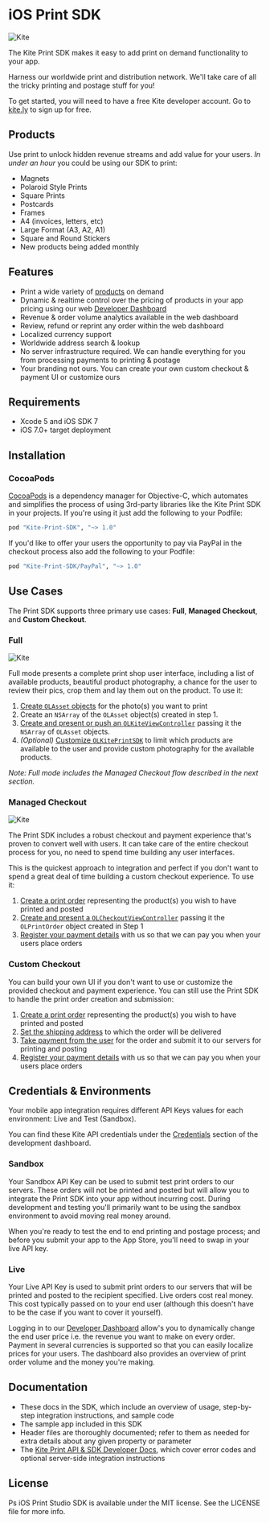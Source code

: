 # iOS Print SDK

![Kite](docs/kite.png)

The Kite Print SDK makes it easy to add print on demand functionality to your app.

Harness our worldwide print and distribution network. We'll take care of all the tricky printing and postage stuff for you!

To get started, you will need to have a free Kite developer account. Go to [kite.ly](https://www.kite.ly) to sign up for free.

## Products

Use print to unlock hidden revenue streams and add value for your users. *In under an hour* you could be using our SDK to print:

- Magnets
- Polaroid Style Prints
- Square Prints
- Postcards
- Frames
- A4 (invoices, letters, etc)
- Large Format (A3, A2, A1)
- Square and Round Stickers
- New products being added monthly

## Features
- Print a wide variety of [products](#products) on demand
- Dynamic & realtime control over the pricing of products in your app pricing using our web [Developer Dashboard](https://www.kite.ly)
- Revenue & order volume analytics available in the web dashboard
- Review, refund or reprint any order within the web dashboard
- Localized currency support
- Worldwide address search & lookup
- No server infrastructure required. We can handle everything for you from processing payments to printing & postage
- Your branding not ours. You can create your own custom checkout & payment UI or customize ours

## Requirements

* Xcode 5 and iOS SDK 7
* iOS 7.0+ target deployment

## Installation
### CocoaPods

[CocoaPods](http://cocoapods.org) is a dependency manager for Objective-C, which automates and simplifies the process of using 3rd-party libraries like the Kite Print SDK in your projects. If you're using it just add the following to your Podfile:

```ruby
pod "Kite-Print-SDK", "~> 1.0"
```

If you'd like to offer your users the opportunity to pay via PayPal in the checkout process also add the following to your Podfile:

```ruby
pod "Kite-Print-SDK/PayPal", "~> 1.0"
```

## Use Cases

The Print SDK supports three primary use cases: **Full**, **Managed Checkout**, and **Custom Checkout**.

### Full

![Kite](docs/print-shop1.jpg)

Full mode presents a complete print shop user interface, including a list of available products, beautiful product photography, a chance for the user to review their pics, crop them and lay them out on the product. To use it:

1. [Create `OLAsset` objects](docs/create_asset_object.md) for the photo(s) you want to print
2. Create an `NSArray` of the `OLAsset` object(s) created in step 1.
3. [Create and present or push an `OLKiteViewController`](docs/OLKiteViewController.md) passing it the `NSArray` of `OLAsset` objects.
4. _(Optional)_ [Customize `OLKitePrintSDK`](docs/OLKitePrintSDK.md) to limit which products are available to the user and provide custom photography for the available products.

*Note: Full mode includes the Managed Checkout flow described in the next section.*

### Managed Checkout

![Kite](docs/checkout.jpg)

The Print SDK includes a robust checkout and payment experience that's proven to convert well with users. It can take care of the entire checkout process for you, no need to spend time building any user interfaces.

This is the quickest approach to integration and perfect if you don't want to spend a great deal of time building a custom checkout experience.  To use it:

1. [Create a print order](docs/create_print_order.md) representing the product(s) you wish to have printed and posted
2. [Create and present a `OLCheckoutViewController`](docs/managed_checkout.md) passing it the `OLPrintOrder` object created in Step 1
3. [Register your payment details](https://www.kite.ly/accounts/billing/) with us so that we can pay you when your users place orders

### Custom Checkout
You can build your own UI if you don't want to use or customize the provided checkout and payment experience. You can still use the Print SDK to handle the print order creation and submission:

1. [Create a print order](docs/create_print_order.md) representing the product(s) you wish to have printed and posted
2. [Set the shipping address](docs/shipping.md) to which the order will be delivered
3. [Take payment from the user](docs/payment.md) for the order and submit it to our servers for printing and posting
4. [Register your payment details](https://www.kite.ly/accounts/billing/) with us so that we can pay you when your users place orders

## Credentials & Environments
Your mobile app integration requires different API Keys values for each environment: Live and Test (Sandbox).

You can find these Kite API credentials under the [Credentials](https://www.kite.ly/accounts/credentials/) section of the development dashboard.

### Sandbox

Your Sandbox API Key can be used to submit test print orders to our servers. These orders will not be printed and posted but will allow you to integrate the Print SDK into your app without incurring cost. During development and testing you'll primarily want to be using the sandbox environment to avoid moving real money around.

When you're ready to test the end to end printing and postage process; and before you submit your app to the App Store, you'll need to swap in your live API key.

### Live

Your Live API Key is used to submit print orders to our servers that will be printed and posted to the recipient specified. Live orders cost real money. This cost typically passed on to your end user (although this doesn't have to be the case if you want to cover it yourself).

Logging in to our [Developer Dashboard](https://www.kite.ly) allow's you to dynamically change the end user price i.e. the revenue you want to make on every order. Payment in several currencies is supported so that you can easily localize prices for your users. The dashboard also provides an overview of print order volume and the money you're making.

## Documentation

* These docs in the SDK, which include an overview of usage, step-by-step integration instructions, and sample code
* The sample app included in this SDK
* Header files are thoroughly documented; refer to them as needed for extra details about any given property or parameter
* The [Kite Print API & SDK Developer Docs](https://www.kite.ly/docs/1.1/), which cover error codes and optional server-side integration instructions

## License

Ps iOS Print Studio SDK is available under the MIT license. See the LICENSE file for more info.
